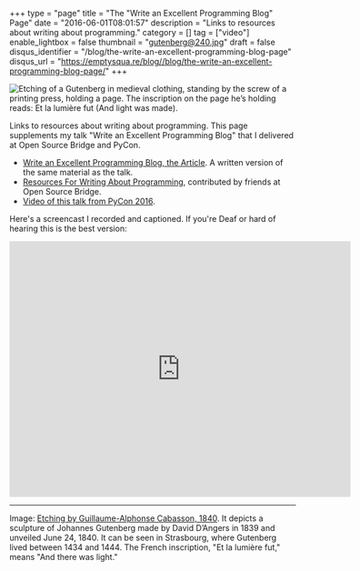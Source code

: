 +++
type = "page"
title = "The \"Write an Excellent Programming Blog\" Page"
date = "2016-06-01T08:01:57"
description = "Links to resources about writing about programming."
category = []
tag = ["video"]
enable_lightbox = false
thumbnail = "gutenberg@240.jpg"
draft = false
disqus_identifier = "/blog/the-write-an-excellent-programming-blog-page"
disqus_url = "https://emptysqua.re/blog//blog/the-write-an-excellent-programming-blog-page/"
+++

<p><img alt="Etching of a Gutenberg in medieval clothing, standing by the screw of a printing press, holding a page. The inscription on the page he’s holding reads: Et la lumière fut (And light was made)." src="gutenberg.jpg" /></p>
<p>Links to resources about writing about programming. This page supplements my talk "Write an Excellent Programming Blog" that I delivered at Open Source Bridge and PyCon.</p>
<ul>
<li><a href="https://emptysqua.re/blog/write-an-excellent-programming-blog/">Write an Excellent Programming Blog, the Article</a>. A written version of the same material as the talk.</li>
<li><a href="https://emptysqua.re/blog/resources-for-writing-about-programming/">Resources For Writing About Programming</a>, contributed by friends at Open Source Bridge.</li>
<li><a href="/write-an-excellent-blog-pycon-2016">Video of this talk from PyCon 2016</a>.</li>
</ul>
<p>Here's a screencast I recorded and captioned. If you're Deaf or hard of hearing this is the best version:</p>
<iframe width="600" height="450" src="https://www.youtube.com/embed/levIBoHpxmg?rel=0" frameborder="0" allowfullscreen></iframe>

<hr />
<p>Image: <a href="http://www.oldbookillustrations.com/illustrations/gutenberg/">Etching by Guillaume-Alphonse Cabasson, 1840</a>. It depicts a sculpture of Johannes Gutenberg made by David D’Angers in 1839 and unveiled June 24, 1840. It can be seen in Strasbourg, where Gutenberg lived between 1434 and 1444. The French inscription, "Et la lumière fut," means "And there was light."</p>
